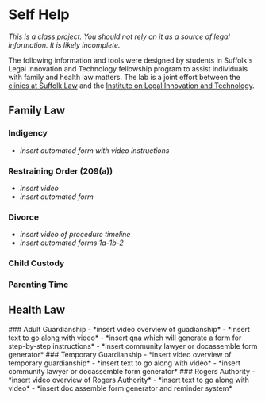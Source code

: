 # Self Help
*This is a class project. You should not rely on it as a source of legal information. It is likely incomplete.*<p>
	The following information and tools were designed by students in Suffolk's Legal Innovation and Technology fellowship program to assist individuals with family and health law matters. The lab is a joint effort between the <a href="http://www.suffolk.edu/law/clinics">clinics at Suffolk Law</a> and the <a href="https://sites.suffolk.edu/legaltech/">Institute on Legal Innovation and Technology</a>.
	
## Family Law
### Indigency
- *insert automated form with video instructions*
### Restraining Order (209(a))
- *insert video*
- *insert automated form*
### Divorce
- *insert video of procedure timeline*
- *insert automated forms 1a-1b-2*
### Child Custody
### Parenting Time

## Health Law
<div class="profile_wrapper"><div class="profile_pic" style="background-image: url('../GuardianshipClipArt');background-position: -40px -30px;"></div></div>
### Adult Guardianship 
- *insert video overview of guadianship*
- *insert text to go along with video*
- *insert qna which will generate a form for step-by-step instructions*
- *insert community lawyer or docassemble form generator*
### Temporary Guardianship
- *insert video overview of temporary guardianship*
- *insert text to go along with video*
- *insert community lawyer or docassemble form generator*
### Rogers Authority
- *insert video overview of Rogers Authority*
- *insert text to go along with video*
- *insert doc assemble form generator and reminder system*
